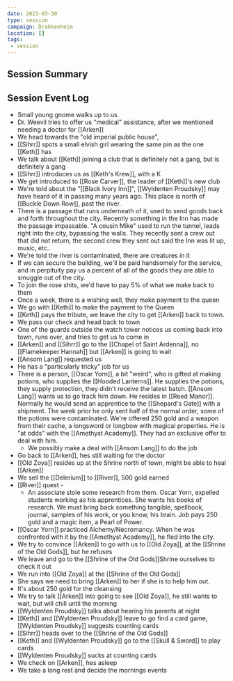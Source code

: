 ```yaml
---
date: 2023-03-30
type: session
campaign: Drakkenheim
location: []
tags:
 - session
---
```


## Session Summary

## Session Event Log

- Small young gnome walks up to us
- Dr. Weevil tries to offer us "medical" assistance, after we mentioned needing a doctor for [[Arken]]
- We head towards the "old imperial public house", 
- [[Sihrr]] spots a small elvish girl wearing the same pin as the one [[Keth]] has
- We talk about [[Keth]] joining a club that is definitely not a gang, but is definitely a gang
- [[Sihrr]] introduces us as [[Keth's Krew]], with a K
- We get introduced to [[Rose Carver]], the leader of [[Keth]]'s new club
- We're told about the "[[Black Ivory Inn]]", [[Wyldenten Proudsky]] may have heard of it in passing many years ago. This place is north of [[Buckle Down Row]], past the river.
- There is a passage that runs underneath of it, used to send goods back and forth throughout the city. Recently something in the Inn has made the passage impassable. "A cousin Mike" used to run the tunnel, leads right into the city, bypassing the walls. They recently sent a crew out that did not return, the second crew they sent out said the Inn was lit up, music, etc..
- We're told the river is contaminated, there are creatures in it
- If we can secure the building, we'll be paid handsomely for the service, and in perpituity pay us a percent of all of the goods they are able to smuggle out of the city.
- To join the rose shits, we'd have to pay 5% of what we make back to them
- Once a week, there is a wishing well, they make payment to the queen
- We go with [[Keth]] to make the payment to the Queen
- [[Keth]] pays the tribute, we leave the city to get [[Arken]] back to town.
- We pass our check and head back to town
- One of the guards outside the watch tower notices us coming back into town, runs over, and tries to get us to come in
- [[Arken]] and [[Sihrr]] go to the [[Chapel of Saint Ardenna]], no [[Flamekeeper Hannah]] but [[Arken]] is going to wait
- [[Ansom Lang]] requested us
- He has a "particularly tricky" job for us
- There is a person, [[Oscar Yorn]], a bit "weird", who is gifted at making potions, who supplies the [[Hooded Lanterns]]. He supplies the potions, they supply protection, they didn't receive the latest batch. [[Ansom Lang]] wants us to go track him down. He resides in [[Reed Manor]]. Normally he would send an apprentice to the [[Shepard's Gate]] with a shipment. The week prior he only sent half of the normal order, some of the potions were contaminated. We're offered 250 gold and a weapon from their cache, a longsword or longbow with magical properties. He is "at odds" with the [[Amethyst Academy]]. They had an exclusive offer to deal with him.
	- We possibly make a deal with [[Ansom Lang]] to do the job
- Go back to [[Arken]], hes still waiting for the doctor
- [[Old Zoya]] resides up at the Shrine north of town, might be able to heal [[Arken]]
- We sell the [[Delerium]] to [[River]], 500 gold earned
- [[River]] quest -
	- An associate stole some research from them. Oscar Yorn, expelled students working as his apprentices. She wants his books of research. We must bring back something tangible, spellbook, journal, samples of his work, or you know, his brain. Job pays 250 gold and a magic item, a Pearl of Power.
- [[Oscar Yorn]] practiced Alchemy/Necromancy. When he was confronted with it by the [[Amethyst Academy]], he fled into the city. 
- We try to convince [[Arken]] to go with us to [[Old Zoya]], at the [[Shrine of the Old Gods]], but he refuses
- We leave and go to the [[Shrine of the Old Gods]]Shrine ourselves to check it out
- We run into [[Old Zoya]] at the [[Shrine of the Old Gods]]
- She says we need to bring [[Arken]] to her if she is to help him out.
- It's about 250 gold for the cleansing
- We try to talk [[Arken]] into going to see [[Old Zoya]], he still wants to wait, but will chill until the morning
- [[Wyldenten Proudsky]] talks about hearing his parents at night
- [[Keth]] and [[Wyldenten Proudsky]] leave to go find a card game, [[Wyldenten Proudsky]] suggests counting cards
- [[Sihrr]] heads over to the [[Shrine of the Old Gods]]
- [[Keth]] and [[Wyldenten Proudsky]] go to the [[Skull & Sword]] to play cards
- [[Wyldenten Proudsky]] sucks at counting cards
- We check on [[Arken]], hes asleep
- We take a long rest and decide the mornings events